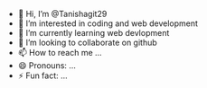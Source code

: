 - 👋 Hi, I’m @Tanishagit29
- 👀 I’m interested in coding and web development
- 🌱 I’m currently learning web devlopment
- 💞️ I’m looking to collaborate on github
- 📫 How to reach me ...
- 😄 Pronouns: ...
- ⚡ Fun fact: ...

<!---
Tanishagit29/Tanishagit29 is a ✨ special ✨ repository because its `README.md` (this file) appears on your GitHub profile.
You can click the Preview link to take a look at your changes.
--->

